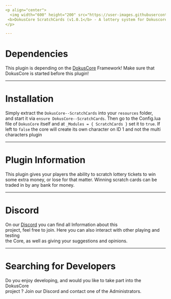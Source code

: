 ```yaml
---
<p align="center">
  <img width="600" height="200" src="https://user-images.githubusercontent.com/49053928/111937011-2e9b8080-8ac7-11eb-914a-a0d94380d611.gif"><br>
 <b>DokusCore ScratchCards (v1.0.1</b> - A lottery system for Dokuscore. let's keep them scratching!
</p>

---
```

# Dependencies
This plugin is depending on the [DokusCore](https://github.com/dokucore) Framework!
Make sure that DokusCore is started before this plugin!

---
# Installation
Simply extract the `DokusCore--ScratchCards` into your `resources` folder, <br>
and start it via `ensure DokusCore--ScratchCards`. Then go to the Config.lua <br>
file of `DokusCore` itself and at `_Modules = { ScratchCards }` set it to `true`.
If left to `false` the core will create its own character on ID 1 and not the
multi characters plugin

---
# Plugin Information
This plugin gives your players the ability to scratch lottery tickets to win
some extra money, or lose for that matter. Winning scratch cards can be traded
in by any bank for money.

---
# Discord
On our [Discord](https://discord.io/dokuscore) you can find all Information about this<br>
project, feel free to join. Here you can also interact with other playing and testing<br>
the Core, as well as giving your suggestions and opinions.

---
# Searching for Developers
Do you enjoy developing, and would you like to take part into the DokusCore<br>
project ? Join our Discord and contact one of the Administrators.
